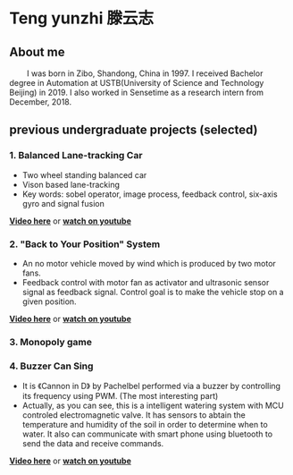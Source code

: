 # Teng yunzhi 滕云志
## About me
&nbsp;&nbsp;&nbsp;&nbsp;&nbsp;&nbsp;&nbsp;&nbsp;I was born in Zibo, Shandong, China in 1997. I received Bachelor degree in Automation at USTB(University of Science and Technology Beijing) in 2019. I also worked in Sensetime as a research intern from December, 2018. 


## previous undergraduate projects (selected)

### 1. Balanced Lane-tracking Car
-	Two wheel standing balanced car
-	Vison based lane-tracking
-	Key words: sobel operator, image process, feedback control, six-axis gyro and signal fusion

**[Video here](https://github.com/yunzhi-teng/yunzhi-teng.github.io/raw/master/car.mp4)** or **[watch on youtube](https://youtu.be/y0nMu09f5Ks)**
### 2. "Back to Your Position" System
-	An no motor vehicle moved by wind which is produced by two motor fans. 
-	Feedback control with motor fan as activator and ultrasonic sensor signal as feedback signal. Control goal is to make the vehicle stop on a given position.

**[Video here](https://github.com/yunzhi-teng/yunzhi-teng.github.io/raw/master/carbywind.mp4)** or **[watch on youtube](https://youtu.be/KwNjnfiGD2E)**
### 3. Monopoly game

### 4. Buzzer Can Sing
-  It is 《Cannon in D》 by Pachelbel performed via a buzzer by controlling its frequency using PWM. (The most interesting part)  
-    Actually, as you can see, this is a intelligent watering system with MCU controled electromagnetic valve. It has sensors to abtain the temperature and humidity of the soil in order to determine when to water. It also can communicate with smart phone using bluetooth to send the data and receive commands.

**[Video here](https://github.com/yunzhi-teng/yunzhi-teng.github.io/raw/master/sigmawatering.mp4)** or **[watch on youtube](https://youtu.be/lsvGj_Xr2Rg)**

<!-- ```markdown
Syntax highlighted code block

# Header 1
## Header 2
### Header 3

- Bulleted
- List

1. Numbered
2. List

**Bold** and _Italic_ and `Code` text

[Link](url) and ![Image](src)
``` -->